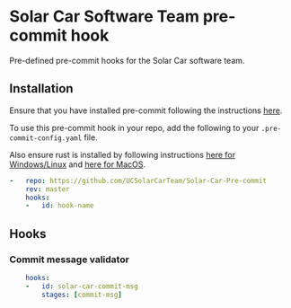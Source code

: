 # Solar Car Software Team pre-commit hook

Pre-defined pre-commit hooks for the Solar Car software team.

## Installation

Ensure that you have installed pre-commit following the instructions [here](https://pre-commit.com/#install).

To use this pre-commit hook in your repo, add the following to your `.pre-commit-config.yaml` file.

Also ensure rust is installed by following instructions [here for Windows/Linux](https://www.rust-lang.org/tools/install) and [here for MacOS](https://sourabhbajaj.com/mac-setup/Rust/).

```yaml
-   repo: https://github.com/UCSolarCarTeam/Solar-Car-Pre-commit
    rev: master
    hooks:
    -   id: hook-name
```

## Hooks

### Commit message validator

```yaml
    hooks:
    -   id: solar-car-commit-msg
        stages: [commit-msg]
```
